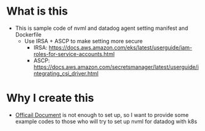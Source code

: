 # What is this
- This is sample code of nvml and datadog agent setting manifest and Dockerfile
  - Use IRSA + ASCP to make setting more secure
    - IRSA: https://docs.aws.amazon.com/eks/latest/userguide/iam-roles-for-service-accounts.html
    - ASCP: https://docs.aws.amazon.com/secretsmanager/latest/userguide/integrating_csi_driver.html
# Why I create this
- [Officail Document](https://docs.datadoghq.com/integrations/nvml/) is not enough to set up, so I want to provide some example codes to those who will try to set up nvml for datadog with k8s

